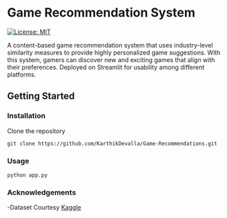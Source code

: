 # Game Recommendation System

[![License: MIT](https://img.shields.io/badge/License-MIT-green.svg)](https://opensource.org/licenses/MIT)


A content-based game recommendation system that uses industry-level similarity measures to provide highly personalized game suggestions. With this system, gamers can discover new and exciting games that align with their preferences. Deployed on Streamlit for usability among different platforms.


## Getting Started

### Installation
Clone the repository

   ```shell
   git clone https://github.com/KarthikDevalla/Game-Recommendations.git
   ```
### Usage

   ```shell
   python app.py
   ```
### Acknowledgements

-Dataset Courtesy [Kaggle](https://www.kaggle.com/datasets/muhammadadiltalay/imdb-video-games)


